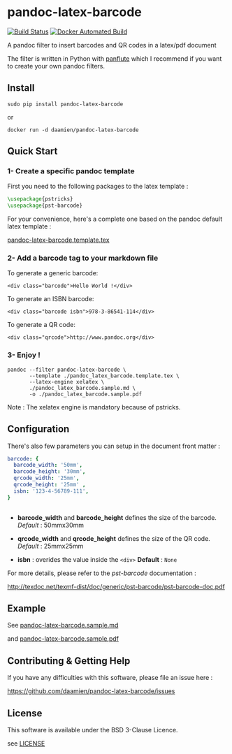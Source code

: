 pandoc-latex-barcode
===============================================================================

[![Build Status](https://travis-ci.org/daamien/pandoc-latex-barcode.svg?branch=master)](https://travis-ci.org/daamien/pandoc-latex-barcode)
[![Docker Automated Build](https://img.shields.io/docker/automated/daamien/pandoc-latex-barcode.svg)](https://hub.docker.com/r/daamien/pandoc-latex-barcode/)

A pandoc filter to insert barcodes and QR codes in a latex/pdf document

The filter is written in Python with [panflute](http://scorreia.com/software/panflute/) 
which I recommend if you want to create your own pandoc filters.
 

Install
-------------------------------------------------------------------------------

```
sudo pip install pandoc-latex-barcode
```

or 

```
docker run -d daamien/pandoc-latex-barcode
```

Quick Start
-------------------------------------------------------------------------------

### 1- Create a specific pandoc template

First you need to the following packages to the latex template :

```latex
\usepackage{pstricks}
\usepackage{pst-barcode}
```

For your convenience, here's a complete one based on the pandoc default latex
template :

[pandoc-latex-barcode.template.tex](pandoc-latex-barcode.template.tex)


### 2- Add a barcode tag to your markdown file


To generate a generic barcode:

```                                                                             
<div class="barcode">Hello World !</div>                                 
```      

To generate an ISBN barcode:

```
<div class="barcode isbn">978-3-86541-114</div>
```

To generate a QR code:

```                                                                             
<div class="qrcode">http://www.pandoc.org</div>                                 
```      


### 3- Enjoy !

```
pandoc --filter pandoc-latex-barcode \
       --template ./pandoc_latex_barcode.template.tex \
       --latex-engine xelatex \
       ./pandoc_latex_barcode.sample.md \ 
       -o ./pandoc_latex_barcode.sample.pdf
```

Note : The xelatex engine is mandatory because of pstricks.


Configuration
-------------------------------------------------------------------------------



There's also few parameters you can setup in the document front matter :

```yaml
barcode: {                                                                      
  barcode_width: '50mm',                                                       
  barcode_height: '30mm',                                                       
  qrcode_width: '25mm',                                                         
  qrcode_height: '25mm' ,                                                       
  isbn: '123-4-56789-111',                                                      
}                                                                               
                                                                                
```

- **barcode_width** and **barcode_height** defines the size of the barcode.
  _Default_ : 50mmx30mm

- **qrcode_width** and **qrcode_height** defines the size of the QR code. 
  _Default_ : 25mmx25mm

- **isbn** : overides the value inside the ``<div>``
  __Default__ : ``None``

For more details, please refer to the _pst-barcode_ documentation :

http://texdoc.net/texmf-dist/doc/generic/pst-barcode/pst-barcode-doc.pdf

Example
-------------------------------------------------------------------------------

See [pandoc-latex-barcode.sample.md](pandoc-latex-barcode.sample.md)

and [pandoc-latex-barcode.sample.pdf](pandoc-latex-barcode.sample.pdf)

Contributing & Getting Help
-------------------------------------------------------------------------------

If you have any difficulties with this software, please file an issue here :

https://github.com/daamien/pandoc-latex-barcode/issues

License
-------------------------------------------------------------------------------

This software is available under the BSD 3-Clause Licence.

see [LICENSE](LICENSE)
